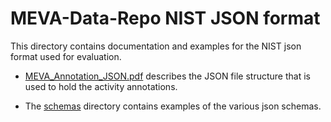 # MEVA-Data-Repo NIST JSON format

This directory contains documentation and examples for the NIST json format used for evaluation.

* [MEVA_Annotation_JSON.pdf](MEVA_Annotation_JSON.pdf)
describes the JSON file structure that is used to hold the
activity annotations.

* The [schemas](schemas) directory contains examples of the various json schemas.

